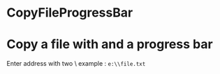 # CopyFileProgressBar



# Copy a file with and a progress bar 

Enter address with two \ example : 
``` e:\\file.txt ```
